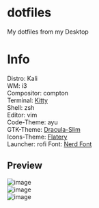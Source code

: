 # dotfiles
My dotfiles from my Desktop

# Info
Distro: Kali<br>
WM: i3<br>
Compositor: compton<br>
Terminal: [Kitty](https://sw.kovidgoyal.net/kitty/)<br>
Shell: zsh<br>
Editor: vim<br>
Code-Theme: ayu<br>
GTK-Theme: [Dracula-Slim](https://github.com/dracula/gtk)<br>
Icons-Theme: [Flatery](https://www.gnome-look.org/p/1332404)<br>
Launcher: rofi
Font: [Nerd Font](https://github.com/ryanoasis/nerd-fonts.git)
<br>
## Preview
![image](https://user-images.githubusercontent.com/75148247/129873881-09223d1a-8baf-4147-9a19-ade57eec4666.png)
<br>
![image](https://user-images.githubusercontent.com/75148247/129874579-d3d9a60f-a048-4180-8438-5df72a9da2de.png)
<br>
![image](https://user-images.githubusercontent.com/75148247/129875796-ba7d83b7-316e-424f-b21c-bbe084f9e27c.png)
